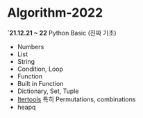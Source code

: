 # Algorithm-2022

<p>
  
  <b>`21.12.21 ~ 22</b>
  Python Basic (진짜 기초)
    <ul> 
    <li>Numbers</li>
    <li>List</li>
    <li>String</li>
    <li>Condition, Loop</li>
    <li>Function</li>
    <li>Built in Function</li>
    <li>Dictionary, Set, Tuple</li>
    <li><a href = "https://docs.python.org/3/library/itertools.html">Itertools</a> 특히 Permutations, combinations</li>
    <li>heapq</li>
  </ul>
</p>
